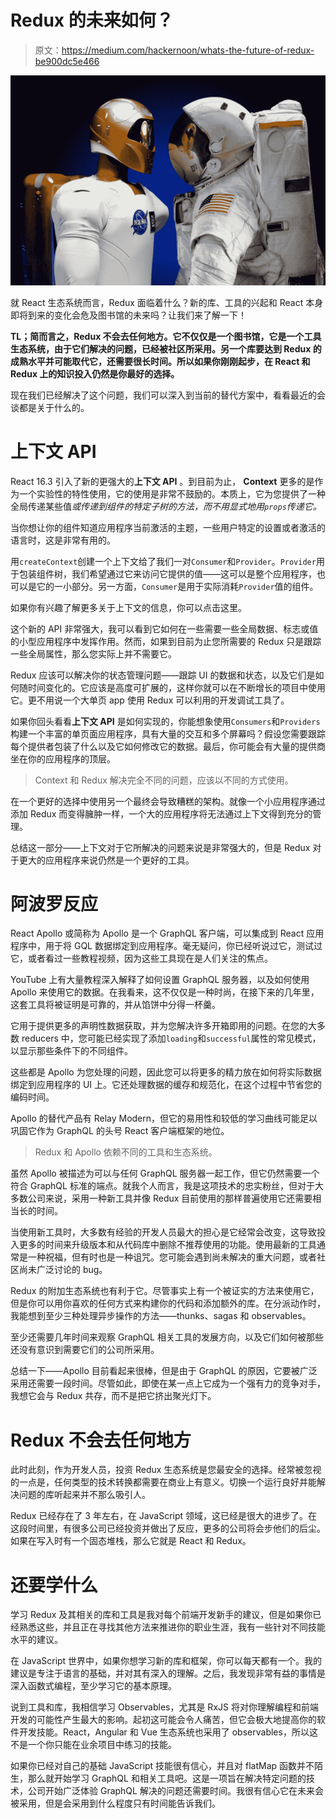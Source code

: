 # Redux 的未来如何？

> 原文：<https://medium.com/hackernoon/whats-the-future-of-redux-be900dc5e466>

![](img/53a8ed8273ba5ecda8b8369b38615428.png)

就 React 生态系统而言，Redux 面临着什么？新的库、工具的兴起和 React 本身即将到来的变化会危及图书馆的未来吗？让我们来了解一下！

**TL；简而言之，Redux 不会去任何地方。它不仅仅是一个图书馆，它是一个工具生态系统，由于它们解决的问题，已经被社区所采用。另一个库要达到 Redux 的成熟水平并可能取代它，还需要很长时间。所以如果你刚刚起步，在 React 和 Redux 上的知识投入仍然是你最好的选择。**

现在我们已经解决了这个问题，我们可以深入到当前的替代方案中，看看最近的会谈都是关于什么的。

# 上下文 API

React 16.3 引入了新的更强大的**上下文 API** 。到目前为止， **Context** 更多的是作为一个实验性的特性使用，它的使用是非常不鼓励的。本质上，它为您提供了一种全局传递某些值*或传递到组件的特定子树的方法，而不用显式地用`props`传递它。*

当你想让你的组件知道应用程序当前激活的主题，一些用户特定的设置或者激活的语言时，这是非常有用的。

用`createContext`创建一个上下文给了我们一对`Consumer`和`Provider`。`Provider`用于包装组件树，我们希望通过它来访问它提供的值——这可以是整个应用程序，也可以是它的一小部分。另一方面，`Consumer`是用于实际消耗`Provider`值的组件。

如果你有兴趣了解更多关于上下文的信息，你可以点击这里。

这个新的 API 非常强大，我可以看到它如何在一些需要一些全局数据、标志或值的小型应用程序中发挥作用。然而，如果到目前为止您所需要的 Redux 只是跟踪一些全局属性，那么您实际上并不需要它。

Redux 应该可以解决你的状态管理问题——跟踪 UI 的数据和状态，以及它们是如何随时间变化的。它应该是高度可扩展的，这样你就可以在不断增长的项目中使用它。更不用说一个大单页 app 使用 Redux 可以利用的开发调试工具了。

如果你回头看看**上下文 API** 是如何实现的，你能想象使用`Consumers`和`Providers`构建一个丰富的单页面应用程序，具有大量的交互和多个屏幕吗？假设您需要跟踪每个提供者包装了什么以及它如何修改它的数据。最后，你可能会有大量的提供商坐在你的应用程序的顶层。

> Context 和 Redux 解决完全不同的问题，应该以不同的方式使用。

在一个更好的选择中使用另一个最终会导致糟糕的架构。就像一个小应用程序通过添加 Redux 而变得臃肿一样，一个大的应用程序将无法通过上下文得到充分的管理。

总结这一部分——上下文对于它所解决的问题来说是非常强大的，但是 Redux 对于更大的应用程序来说仍然是一个更好的工具。

# 阿波罗反应

React Apollo 或简称为 Apollo 是一个 GraphQL 客户端，可以集成到 React 应用程序中，用于将 GQL 数据绑定到应用程序。毫无疑问，你已经听说过它，测试过它，或者看过一些教程视频，因为这些工具现在是人们关注的焦点。

YouTube 上有大量教程深入解释了如何设置 GraphQL 服务器，以及如何使用 Apollo 来使用它的数据。在我看来，这不仅仅是一种时尚，在接下来的几年里，这套工具将被证明是可靠的，并从馅饼中分得一杯羹。

它用于提供更多的声明性数据获取，并为您解决许多开箱即用的问题。在您的大多数 reducers 中，您可能已经实现了添加`loading`和`successful`属性的常见模式，以显示那些条件下的不同组件。

这些都是 Apollo 为您处理的问题，因此您可以将更多的精力放在如何将实际数据绑定到应用程序的 UI 上。它还处理数据的缓存和规范化，在这个过程中节省您的编码时间。

Apollo 的替代产品有 Relay Modern，但它的易用性和较低的学习曲线可能足以巩固它作为 GraphQL 的头号 React 客户端框架的地位。

> Redux 和 Apollo 依赖不同的工具和生态系统。

虽然 Apollo 被描述为可以与任何 GraphQL 服务器一起工作，但它仍然需要一个符合 GraphQL 标准的端点。就我个人而言，我是这项技术的忠实粉丝，但对于大多数公司来说，采用一种新工具并像 Redux 目前使用的那样普遍使用它还需要相当长的时间。

当使用新工具时，大多数有经验的开发人员最大的担心是它经常会改变，这导致投入更多的时间来升级版本和从代码库中删除不推荐使用的功能。使用最新的工具通常是一种祝福，但有时也是一种诅咒。您可能会遇到尚未解决的重大问题，或者社区尚未广泛讨论的 bug。

Redux 的附加生态系统也有利于它。尽管事实上有一个被证实的方法来使用它，但是你可以用你喜欢的任何方式来构建你的代码和添加额外的库。在分派动作时，我能想到至少三种处理异步操作的方法——thunks、sagas 和 observables。

至少还需要几年时间来观察 GraphQL 相关工具的发展方向，以及它们如何被那些还没有意识到需要它们的公司所采用。

总结一下——Apollo 目前看起来很棒，但是由于 GraphQL 的原因，它要被广泛采用还需要一段时间。尽管如此，即使在某一点上它成为一个强有力的竞争对手，我想它会与 Redux 共存，而不是把它挤出聚光灯下。

# Redux 不会去任何地方

此时此刻，作为开发人员，投资 Redux 生态系统是您最安全的选择。经常被忽视的一点是，任何类型的技术转换都需要在商业上有意义。切换一个运行良好并能解决问题的库听起来并不那么吸引人。

Redux 已经存在了 3 年左右，在 JavaScript 领域，这已经是很大的进步了。在这段时间里，有很多公司已经投资并做出了反应，更多的公司将会步他们的后尘。如果在写入时有一个固态堆栈，那么它就是 React 和 Redux。

# 还要学什么

学习 Redux 及其相关的库和工具是我对每个前端开发新手的建议，但是如果你已经熟悉这些，并且正在寻找其他方法来推进你的职业生涯，我有一些针对不同技能水平的建议。

在 JavaScript 世界中，如果你想学习新的库和框架，你可以每天都有一个。我的建议是专注于语言的基础，并对其有深入的理解。之后，我发现非常有益的事情是深入函数式编程，至少学习它的基本原理。

说到工具和库，我相信学习 Observables，尤其是 RxJS 将对你理解编程和前端开发的可能性产生最大的影响。起初这可能会令人痛苦，但它会极大地提高你的软件开发技能。React，Angular 和 Vue 生态系统也采用了 observables，所以这不是一个你只能在业余项目中练习的技能。

如果你已经对自己的基础 JavaScript 技能很有信心，并且对 flatMap 函数并不陌生，那么就开始学习 GraphQL 和相关工具吧。这是一项旨在解决特定问题的技术，公司开始广泛体验 GraphQL 解决的问题还需要时间。我很有信心它在未来会被采用，但是会采用到什么程度只有时间能告诉我们。